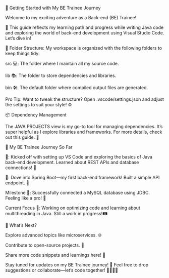 🎉 Getting Started with My BE Trainee Journey

Welcome to my exciting adventure as a Back-end (BE) Trainee! 

🌟 This guide reflects my learning path and progress while writing Java code and exploring the world of back-end development using Visual Studio Code. Let’s dive in! 


📂 Folder Structure:
My workspace is organized with the following folders to keep things tidy:



src 💻: The folder where I maintain all my source code.

lib 📚: The folder to store dependencies and libraries.

bin 🛠️: The default folder where compiled output files are generated.

Pro Tip: Want to tweak the structure? Open .vscode/settings.json and adjust the settings to suit your style! ⚙️



📦 Dependency Management

The JAVA PROJECTS view is my go-to tool for managing dependencies. It’s super helpful as I explore libraries and frameworks. For more details, check out this guide. 🔗



🌱 My BE Trainee Journey So Far

🌅: Kicked off with setting up VS Code and exploring the basics of Java back-end development. Learned about REST APIs and database connections! 📡

🌳: Dove into Spring Boot—my first back-end framework! Built a simple API endpoint. 🎉

Milestone 🎯: Successfully connected a MySQL database using JDBC. Feeling like a pro! 💪

Current Focus 🔭: Working on optimizing code and learning about multithreading in Java. Still a work in progress!🛤️




🚧 What’s Next?

Explore advanced topics like microservices. 🌐

Contribute to open-source projects. 🤝

Share more code snippets and learnings here! 📝

Stay tuned for updates on my BE Trainee journey! 🌈 Feel free to drop suggestions or collaborate—let’s code together! 👨‍💻👩‍💻

